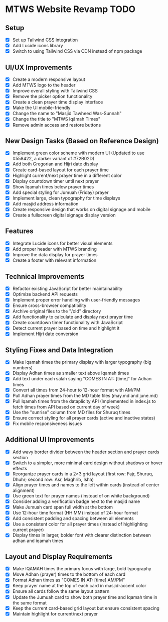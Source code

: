 # MTWS Website Revamp TODO

## Setup
- [x] Set up Tailwind CSS integration
- [x] Add Lucide icons library
- [x] Switch to using Tailwind CSS via CDN instead of npm package

## UI/UX Improvements
- [x] Create a modern responsive layout
- [x] Add MTWS logo to the header
- [x] Improve overall styling with Tailwind CSS
- [x] Remove the picker option functionality
- [x] Create a clean prayer time display interface
- [x] Make the UI mobile-friendly
- [x] Change the name to "Masjid Tawheed Was-Sunnah"
- [x] Change the title to "MTWS Iqāmah Times"
- [x] Remove admin access and restore buttons

## New Design Tasks (Based on Reference Design)
- [x] Implement green color scheme with modern UI (Updated to use #558422, a darker variant of #72B02D)
- [x] Add both Gregorian and Hijri date display
- [x] Create card-based layout for each prayer time
- [x] Highlight current/next prayer time in a different color
- [x] Display countdown timer until next prayer
- [x] Show Iqamah times below prayer times
- [x] Add special styling for Jumuah (Friday) prayer
- [x] Implement large, clean typography for time displays
- [x] Add masjid address information
- [x] Create responsive design that works on digital signage and mobile
- [x] Create a fullscreen digital signage display version

## Features
- [x] Integrate Lucide icons for better visual elements
- [x] Add proper header with MTWS branding
- [x] Improve the data display for prayer times
- [x] Create a footer with relevant information

## Technical Improvements
- [x] Refactor existing JavaScript for better maintainability
- [x] Optimize backend API requests
- [x] Implement proper error handling with user-friendly messages
- [x] Ensure cross-browser compatibility
- [x] Archive original files to the "/old" directory
- [x] Add functionality to calculate and display next prayer time
- [x] Create countdown timer functionality with JavaScript
- [x] Detect current prayer based on time and highlight it
- [x] Implement Hijri date conversion 

## Styling Fixes and Data Integration
- [x] Make Iqamah times the primary display with larger typography (big numbers)
- [x] Display Adhan times as smaller text above Iqamah times
- [x] Add text under each salah saying "COMES IN AT: [time]" for Adhan times
- [x] Convert all times from 24-hour to 12-hour format with AM/PM
- [x] Pull Adhan prayer times from the MD table files (may.md and june.md)
- [x] Pull Iqamah times from the dataplicity API (Implemented in index.js to fetch times from API based on current day of week)
- [x] Use the "sunrise" column from MD files for Shuruq times
- [x] Ensure correct styling for all prayer cards (active and inactive states)
- [x] Fix mobile responsiveness issues

## Additional UI Improvements
- [x] Add wavy border divider between the header section and prayer cards section
- [x] Switch to a simpler, more minimal card design without shadows or hover effects
- [x] Reorganize prayer cards in a 2×3 grid layout (first row: Fajr, Shuruq, Dhuhr; second row: Asr, Maghrib, Isha)
- [x] Align prayer times and names to the left within cards (instead of center alignment)
- [x] Use green text for prayer names (instead of on white background)
- [x] Consider adding a verification badge next to the masjid name
- [x] Make Jumuah card span full width at the bottom
- [x] Use 12-hour time format (HH:MM) instead of 24-hour format
- [x] Add consistent padding and spacing between all elements
- [x] Use a consistent color for all prayer times (instead of highlighting current prayer)
- [x] Display times in larger, bolder font with clearer distinction between adhan and iqamah times 

## Layout and Display Requirements
- [x] Make IQAMAH times the primary focus with large, bold typography
- [x] Move Adhan (prayer) times to the bottom of each card
- [x] Format Adhan times as "COMES IN AT: [time] AM/PM"
- [x] Keep prayer name at the top of each card in masjid-accent color
- [x] Ensure all cards follow the same layout pattern
- [x] Update the Jumuah card to show both prayer time and Iqamah time in the same format
- [x] Keep the current card-based grid layout but ensure consistent spacing
- [x] Maintain highlight for current/next prayer 